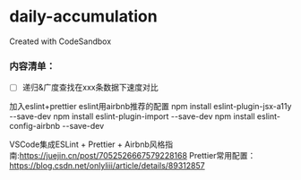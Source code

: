 # daily-accumulation

Created with CodeSandbox

### 内容清单：

- [ ] 递归&广度查找在xxx条数据下速度对比

加入eslint+prettier
eslint用airbnb推荐的配置
npm install eslint-plugin-jsx-a11y --save-dev
npm install eslint-plugin-import --save-dev
npm install eslint-config-airbnb --save-dev

VSCode集成ESLint + Prettier + Airbnb风格指南:https://juejin.cn/post/7052526667579228168
Prettier常用配置：https://blog.csdn.net/onlyliii/article/details/89312857

